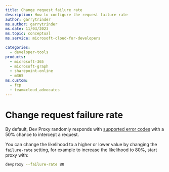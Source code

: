```yaml
---
title: Change request failure rate
description: How to configure the request failure rate
author: garrytrinder
ms.author: garrytrinder
ms.date: 11/03/2023
ms.topic: conceptual
ms.service: microsoft-cloud-for-developers

categories:
  - developer-tools
products:
  - microsoft-365
  - microsoft-graph
  - sharepoint-online
  - m365
ms.custom:
  - fcp
  - team=cloud_advocates
---
```


# Change request failure rate

By default, Dev Proxy randomly responds with [supported error codes](../technical-reference/Supported-HTTP-error-status-codes.md) with a 50% chance to intercept a request.

You can change the likelihood to a higher or lower value by changing the `failure-rate` setting, for example to increase the likelihood to 80%, start proxy with:

```sh
devproxy --failure-rate 80
```
